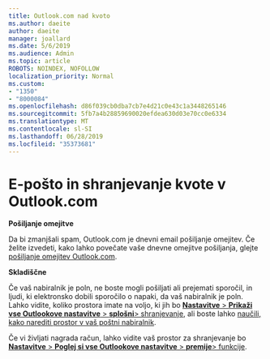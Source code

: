 ```yaml
---
title: Outlook.com nad kvoto
ms.author: daeite
author: daeite
manager: joallard
ms.date: 5/6/2019
ms.audience: Admin
ms.topic: article
ROBOTS: NOINDEX, NOFOLLOW
localization_priority: Normal
ms.custom:
- "1350"
- "8000084"
ms.openlocfilehash: d86f039cb0dba7cb7e4d21c0e43c1a3448265146
ms.sourcegitcommit: 5fb7a4b28859690020efdea630d03e70cc0e6334
ms.translationtype: MT
ms.contentlocale: sl-SI
ms.lasthandoff: 06/28/2019
ms.locfileid: "35373681"
---
```

# <a name="email-and-storage-quota-in-outlookcom"></a>E-pošto in shranjevanje kvote v Outlook.com

**Pošiljanje omejitve**

Da bi zmanjšali spam, Outlook.com je dnevni email pošiljanje omejitev. Če želite izvedeti, kako lahko povečate vaše dnevne omejitve pošiljanja, glejte [pošiljanje omejitev Outlook.com](https://support.office.com/article/279ee200-594c-40f0-9ec8-bb6af7735c2e).

**Skladiščne**

Če vaš nabiralnik je poln, ne boste mogli pošiljati ali prejemati sporočil, in ljudi, ki elektronsko dobili sporočilo o napaki, da vaš nabiralnik je poln. Lahko vidite, koliko prostora imate na voljo, ki jih bo [ **Nastavitve** > **Prikaži vse Outlookove nastavitve** > **splošni**> shranjevanje](https://outlook.live.com/mail/options/general/storage), ali boste lahko [naučili, kako narediti prostor v vaš poštni nabiralnik](https://support.office.com/article/7ac99134-69e5-4619-ac0b-2d313bba5e9e).

Če vi življati nagrada račun, lahko vidite vaš prostor za shranjevanje bo [ **Nastavitve** > **Poglej si vse Outlookove nastavitve** > **premije**> funkcije](https://outlook.live.com/mail/options/premium/features).
